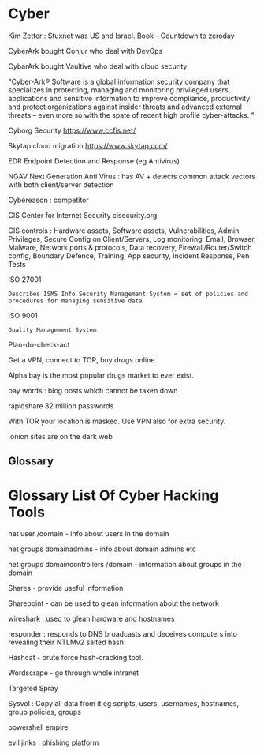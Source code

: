 # Cyber	

Kim Zetter : Stuxnet was US and Israel.  Book - Countdown to zeroday

CyberArk bought Conjur who deal with DevOps

CybarArk bought Vaultive who deal with cloud security

"Cyber-Ark® Software is a global information
security company that specializes in protecting,
managing and monitoring privileged
users, applications and sensitive information
to improve compliance, productivity and protect
organizations against insider threats and advanced
external threats – even more so with the spate of
recent high profile cyber-attacks. "	
	
Cyborg Security   https://www.ccfis.net/	

Skytap cloud migration   https://www.skytap.com/	
	
EDR Endpoint Detection and Response (eg Antivirus)	

NGAV Next Generation Anti Virus : has AV + detects common attack vectors with both client/server detection	

Cybereason : competitor	

CIS Center for Internet Security   cisecurity.org	

CIS controls : Hardware assets, Software assets, Vulnerabilities, Admin Privileges, Secure Config on Client/Servers, Log monitoring, Email, Browser, Malware, Network ports & protocols, Data recovery, Firewall/Router/Switch config, Boundary Defence, Training, App security, Incident Response, Pen Tests	

ISO 27001
	
	Describes ISMS Info Security Management System = set of policies and procedures for managing sensitive data 
	
ISO 9001

	Quality Management System 
	
Plan-do-check-act

Get a VPN, connect to TOR, buy drugs online.

Alpha bay is the most popular drugs market to ever exist.

bay words : blog posts which cannot be taken down

rapidshare 32 million passwords

With TOR your location is masked.  Use VPN also for extra security.

.onion sites are on the dark web




## Glossary

# Glossary List Of Cyber Hacking Tools

net user /domain - info about users in the domain

net groups domainadmins - info about domain admins etc

net groups domaincontrollers /domain - information about groups in the domain

Shares - provide useful information

Sharepoint - can be used to glean information about the network

wireshark : used to glean hardware and hostnames

responder : responds to DNS broadcasts and deceives computers into revealing their NTLMv2 salted hash

Hashcat - brute force hash-cracking tool. 

Wordscrape - go through whole intranet

Targeted Spray

Sysvol : Copy all data from it eg scripts, users, usernames, hostnames, group policies, groups

powershell empire

evil jinks : phishing platform

